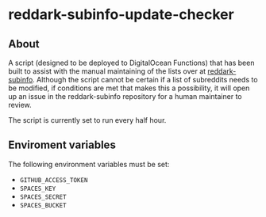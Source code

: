 # reddark-subinfo-update-checker

## About
A script (designed to be deployed to DigitalOcean Functions) that has been built to assist with the manual maintaining of the lists over at [reddark-subinfo](https://github.com/username-is-required/reddark-subinfo). Although the script cannot be certain if a list of subreddits needs to be modified, if conditions are met that makes this a possibility, it will open up an issue in the reddark-subinfo repository for a human maintainer to review.

The script is currently set to run every half hour.

## Enviroment variables
The following environment variables must be set:

 - `GITHUB_ACCESS_TOKEN`
 - `SPACES_KEY`
 - `SPACES_SECRET`
 - `SPACES_BUCKET`
